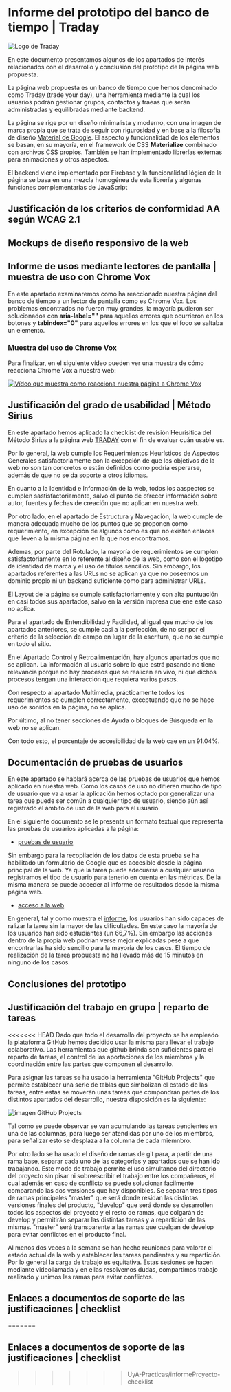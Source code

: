 # Informe del prototipo del banco de tiempo | Traday


![Logo de Traday](../public/media/img/traday-logo_teal.png)

En este documento presentamos algunos de los apartados de interés relacionados con el desarrollo y conclusión del prototipo de la página web propuesta.

La página web propuesta es un banco de tiempo que hemos denominado como Traday (trade your day), una herramienta mediante la cual los usuarios podrán gestionar grupos, contactos y traeas  que serán administradas y equilibradas mediante backend. 

La página se rige por un diseño minimalista y moderno, con una imagen de marca propia que se trata de seguir con rigurosidad y en base a la filosofía de diseño [Material de Google](https://material.io/design). El aspecto y funcionalidad de los elementos se basan, en su mayoría, en el framework de CSS **Materialize** combinado con archivos CSS propios. También se han implementado librerías externas para animaciones y otros aspectos. 

El backend viene implementado por Firebase y la funcionalidad lógica de la página se basa en una mezcla homogénea de esta librería y algunas funciones complementarias de JavaScript

## Justificación de los criterios de conformidad AA según WCAG 2.1

## Mockups de diseño responsivo de la web

## Informe de usos mediante lectores de pantalla | muestra de uso con Chrome Vox

En este apartado examinaremos como ha reaccionado nuestra página del banco de tiempo a un lector de pantalla como es Chrome Vox. Los problemas encontrados no fueron muy grandes, la mayoría pudieron ser solucionados con **aria-label=""** para aquellos errores que ocurrieron en los botones y **tabindex="0"** para aquellos errores en los que el foco se saltaba un elemento.

### Muestra del uso de Chrome Vox

Para finalizar, en el siguiente vídeo pueden ver una muestra de cómo reacciona Chrome Vox a nuestra web:

[![Vídeo que muestra como reacciona nuestra página a Chrome Vox](http://img.youtube.com/vi/SB1E5v0A_Vw/0.jpg)](http://www.youtube.com/watch?v=SB1E5v0A_Vw "ChomeVox-Traday")


## Justificación del grado de usabilidad | Método Sirius

En este apartado hemos aplicado la checklist de revisión Heurisitica del Método Sirius a la página web [TRADAY](https://traday-362aa.web.app/index.html) con el fin de evaluar cuán usable es. 

Por lo general, la web cumple los Requerimientos Heurísticos de Aspectos Generales satisfactoriamente con la excepción de que los objetivos de la web no son tan concretos o están definidos como podría esperarse, además de que no se da soporte a otros idiomas.

En cuanto a la Identidad e Información de la web, todos los aaspectos se cumplen sastisfactoriamente, salvo el punto de ofrecer información sobre autor, fuentes y fechas de creación que no aplican en nuestra web.

Por otro lado, en el apartado de Estructura y Navegación, la web cumple de manera adecuada mucho de los puntos que se proponen como requerimiento, en excepción de algunos como es que no existen enlaces que lleven a la misma página en la que nos encontramos.

Ademas, por parte del Rotulado, la mayoría de requerimientos se cumplen satisfactoriamente en lo referente al diseño de la web, como son el logotipo de identidad de marca y el uso de títulos sencillos. Sin embargo, los apartados referentes a las URLs no se aplican ya que no poseemos un dominio propio ni un backend suficiente como para administrar URLs.

El Layout de la página se cumple satisfactoriamente y con alta puntuación en casi todos sus apartados, salvo en la versión impresa que ene este caso no aplica.

Para el apartado de Entendibilidad y Facilidad, al igual que mucho de los apartados anteriores, se cumple casi a la perfección, de no ser por el criterio de la selección de campo en lugar de la escritura, que no se cumple en todo el sitio.

En el Apartado Control y Retroalimentación, hay algunos apartados que no se aplican. La información al usuario sobre lo que estrá pasando no tiene relevancia porque no hay procesos que se realicen en vivo, ni que dichos procesos tengan una interacción que requiera varios pasos.

Con respecto al apartado Multimedia, prácticamente todos los requerimientos se cumplen correctamente, exceptuando que no se hace uso de sonidos en la página, no se aplica.

Por último, al no tener secciones de Ayuda o bloques de Búsqueda en la web no se aplican.

Con todo esto, el porcentaje de accesibilidad de la web cae en un 91.04%.

## Documentación de pruebas de usuarios

En este apartado se hablará acerca de las pruebas de usuarios que hemos aplicado en nuestra web. Como los casos de uso no difieren mucho de tipo de usuario que va a usar la aplicación hemos optado por generalizar una tarea que puede ser común a cualquier tipo de usuario, siendo aún así registrado el ámbito de uso de la web para el usuario. 

En el siguiente documento se le presenta un formato textual que representa las pruebas de usuarios aplicadas a la página:

- [pruebas de usuario](./PRUEBAS-USUARIO.md)

Sin embargo para la recopilación de los datos de esta prueba se ha habilitado un formulario de Google que es accesible desde la página principal de la web. Ya que la tarea puede adecuarse a cualquier usuario registramos el tipo de usuario para tenerlo en cuenta en las métricas. De la misma manera se puede acceder al informe de resultados desde la misma página web.

- [acceso a la web](https://traday-362aa.web.app/)

En general, tal y como muestra el [informe](https://docs.google.com/forms/d/1TNGVwlrxmyuZ6fTtKtwjjY2ktNqsoqDNm5Z4GNP2Fv0/viewanalytics), los usuarios han sido capaces de ralizar la tarea sin la mayor de las dificultades. En este caso la mayoría de los usuarios han sido estudiantes (un 66,7%). Sin embargo las acciones dentro de la propia web podrían verse mejor explicadas pese a que encontrarlas ha sido sencillo para la mayoría de los casos. El tiempo de realización de la tarea propuesta no ha llevado más de 15 minutos en ninguno de los casos.


## Conclusiones del prototipo

## Justificación del trabajo en grupo | reparto de tareas

<<<<<<< HEAD
Dado que todo el desarrollo del proyecto se ha empleado la plataforma GitHub hemos decidido usar la misma para llevar el trabajo colaborativo. Las herramientas que github brinda son suficientes para el reparto de tareas, el control de las aportaciones de los miembros  y la coordinación entre las partes que componen el desarrollo. 

Para asignar las tareas se ha usado la herramienta "GitHub Projects" que permite establecer una serie de tablas que simbolizan el estado de las tareas, entre estas se moverán unas tareas que compondrán partes de los distintos apartados del desarrollo, nuestra disposiciṕn es la siguiente:

![imagen GitHub Projects](../public/media/img/projects.png)

Tal como se puede observar se van acumulando las tareas pendientes en una de las columnas, para luego ser atendidas por uno de los miembros, para señalizar esto se desplaza a la columna de cada miemnbro.

Por otro lado se ha usado el diseño de ramas de git para, a partir de una rama base, separar cada uno de las categorías y apartados que se han ido trabajando. Este modo de trabajo permite el uso simultaneo del directorio del proyecto sin pisar ni sobreescribir el trabajo entre los compañeros, el cual además en caso de conflicto se puede solucionar facilmente comparando las dos versiones que hay disponibles. Se separan tres tipos de ramas principales "master" que será donde residan las distintas versiones finales del producto, "develop" que será donde se desarrollen todos los aspectos del proyecto y el resto de ramas, que colgarán de develop y permitirán separar las distintas tareas y a repartición de las mismas. "master" será transparente a las ramas que cuelgan de develop para evitar conflictos en el producto final.

Al menos dos veces a la semana se han hecho reuniones para valorar el estado actual de la web y establecer las tareas pendientes y su repartición. Por lo general la carga de trabajo es equitativa. Estas sesiones se hacen mediante videollamada y en ellas resolvemos dudas, compartimos trabajo realizado y unimos las ramas para evitar conflictos.


## Enlaces a documentos de soporte de las justificaciones | checklist
=======
## Enlaces a documentos de soporte de las justificaciones | checklist

>>>>>>> UyA-Practicas/informeProyecto-checklist
